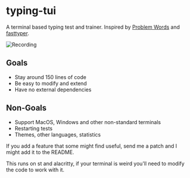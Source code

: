 # typing-tui
A terminal based typing test and trainer. Inspired by [Problem Words](https://problemwords.com/) and [fasttyper](https://github.com/ickyicky/fasttyper).

![Recording](./demo.gif)

## Goals
- Stay around 150 lines of code
- Be easy to modify and extend
- Have no external dependencies

## Non-Goals
- Support MacOS, Windows and other non-standard terminals
- Restarting tests
- Themes, other languages, statistics

If you add a feature that some might find useful, send me a patch and I might add it to the README.

This runs on st and alacritty, if your terminal is weird you'll need to modify the code to work with it.
